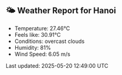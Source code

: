 <!-- WEATHER-START -->
## 🌤 Weather Report for Hanoi

- Temperature: 27.46°C
- Feels like: 30.91°C
- Conditions: overcast clouds
- Humidity: 81%
- Wind Speed: 6.05 m/s

Last updated: 2025-05-20 12:49:00 UTC
<!-- WEATHER-END -->
